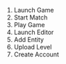 <ol>
<li>Launch Game</li>
<li>Start Match</li>
<li>Play Game</li>
<li>Launch Editor</li>
<li>Add Entity</li>
<li>Upload Level</li>
<li>Create Account</li>
</ol>
